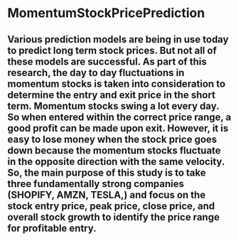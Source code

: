 # MomentumStockPricePrediction

## Various prediction models are being in use today to predict long term stock prices. But not all of these models are successful. As part of this research, the day to day fluctuations in momentum stocks is taken into consideration to determine the entry and exit price in the short term. Momentum stocks swing a lot every day. So when entered within the correct price range, a good profit can be made upon exit. However, it is easy to lose money when the stock price goes down because the momentum stocks fluctuate in the opposite direction with the same velocity. So, the main purpose of this study is to take three fundamentally strong companies (SHOPIFY, AMZN, TESLA,) and focus on the stock entry price, peak price, close price, and overall stock growth to identify the price range for profitable entry.

